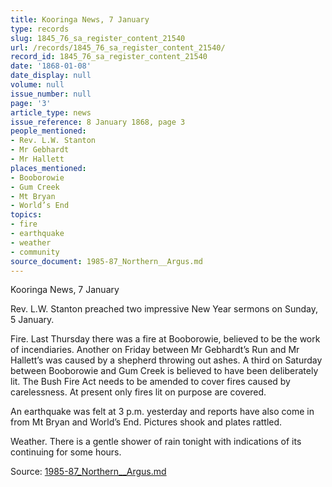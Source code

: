 ```yaml
---
title: Kooringa News, 7 January
type: records
slug: 1845_76_sa_register_content_21540
url: /records/1845_76_sa_register_content_21540/
record_id: 1845_76_sa_register_content_21540
date: '1868-01-08'
date_display: null
volume: null
issue_number: null
page: '3'
article_type: news
issue_reference: 8 January 1868, page 3
people_mentioned:
- Rev. L.W. Stanton
- Mr Gebhardt
- Mr Hallett
places_mentioned:
- Booborowie
- Gum Creek
- Mt Bryan
- World’s End
topics:
- fire
- earthquake
- weather
- community
source_document: 1985-87_Northern__Argus.md
---
```


Kooringa News, 7 January

Rev. L.W. Stanton preached two impressive New Year sermons on Sunday, 5 January.

Fire.  Last Thursday there was a fire at Booborowie, believed to be the work of incendiaries.  Another on Friday between Mr Gebhardt’s Run and Mr Hallett’s was caused by a shepherd throwing out ashes.  A third on Saturday between Booborowie and Gum Creek is believed to have been deliberately lit.  The Bush Fire Act needs to be amended to cover fires caused by carelessness.  At present only fires lit on purpose are covered.

An earthquake was felt at 3 p.m. yesterday and reports have also come in from Mt Bryan and World’s End.  Pictures shook and plates rattled.

Weather.  There is a gentle shower of rain tonight with indications of its continuing for some hours.

Source: [1985-87_Northern__Argus.md](/downloads/markdown/1985-87_Northern__Argus.md)
